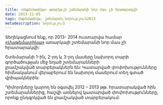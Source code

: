```yaml
---
title: «Մաթեմատիկա» առարկայի շտեմարանի նոր մաս չի հրատարակվի
date: 2013-11-05
tags: մաթեմատիկա, շտեմարան,նորություն2013
metadescription: նորություն
---
```


Տեղեկացնում ենք,  որ 2013- 2014  ուստարվա համար [«Մաթեմատիկա»](/shtemaran/math.html) առարկայի շտեմարանի նոր մաս չի 
հրատարակվի:

Շտեմարանի  1-ին, 2-րդ և 3-րդ մասերը  նախորդ տարի գործածության մեջ եղած  շտեմարանների   
լրամշակված տարբերակներն են: Կատարված փոփոխությունները հիմնականում վերաբերում են նախորդ մասերում 
տեղ գտած վրիպակներին:

Դիմորդները կարող են օգտվել  2012 – 2013 թթ. հրատարակված հին շտեմարաններից, հաշվի առնելով 
 կատարված փոփոխությունները, որոնք ընդգրկված են լրամշակված   տարբերակում: